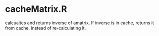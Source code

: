 # cacheMatrix.R
calcualtes and returns inverse of amatrix. If inverse is in cache, returns it from cache, instead of re-calculating it. 
